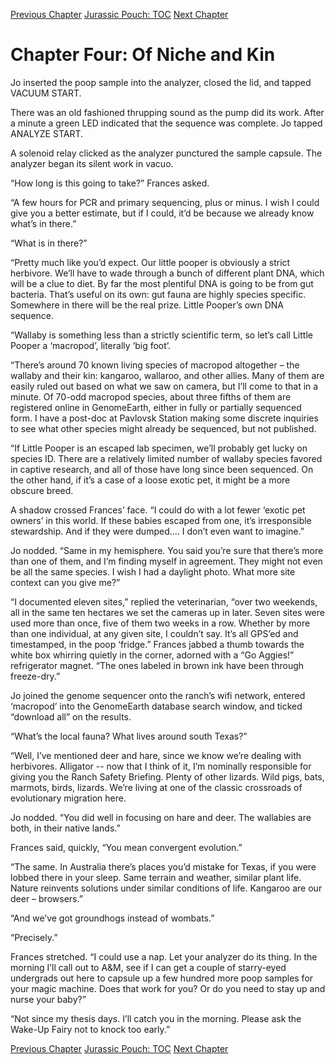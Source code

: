 [Previous Chapter](ch03.md) [Jurassic Pouch: TOC](README.md) [Next Chapter](ch05.md)

# Chapter Four: Of Niche and Kin

Jo inserted the poop sample into the analyzer, closed the lid, and tapped VACUUM START.

There was an old fashioned thrupping sound as the pump did its work. After a minute a green LED indicated that the sequence was complete. Jo tapped ANALYZE START.

A solenoid relay clicked as the analyzer punctured the sample capsule. The analyzer began its silent work in vacuo.

“How long is this going to take?” Frances asked.

“A few hours for PCR and primary sequencing, plus or minus. I wish I could give you a better estimate, but if I could, it’d be because we already know what’s in there.”

“What is in there?”

“Pretty much like you’d expect. Our little pooper is obviously a strict herbivore. We’ll have to wade through a bunch of different plant DNA, which will be a clue to diet. By far the most plentiful DNA is going to be from gut bacteria. That’s useful on its own: gut fauna are highly species specific. Somewhere in there will be the real prize. Little Pooper’s own DNA sequence.

“Wallaby is something less than a strictly scientific term, so let’s call Little Pooper a ‘macropod’, literally ‘big foot’.

“There’s around 70 known living species of macropod altogether – the wallaby and their kin: kangaroo, wallaroo, and other allies. Many of them are easily ruled out based on what we saw on camera, but I’ll come to that in a minute. Of 70-odd macropod species, about three fifths of them are registered online in GenomeEarth, either in fully or partially sequenced form. I have a post-doc at Pavlovsk Station making some discrete inquiries to see what other species might already be sequenced, but not published.

“If Little Pooper is an escaped lab specimen, we’ll probably get lucky on species ID. There are a relatively limited number of wallaby species favored in captive research, and all of those have long since been sequenced. On the other hand, if it’s a case of a loose exotic pet, it might be a more obscure breed.

A shadow crossed Frances’ face. “I could do with a lot fewer ‘exotic pet owners’ in this world. If these babies escaped from one, it’s irresponsible stewardship. And if they were dumped…. I don’t even want to imagine.”

Jo nodded. “Same in my hemisphere. You said you’re sure that there’s more than one of them, and I’m finding myself in agreement. They might not even be all the same species. I wish I had a daylight photo. What more site context can you give me?”

“I documented eleven sites,” replied the veterinarian, “over two weekends, all in the same ten hectares we set the cameras up in later. Seven sites were used more than once, five of them two weeks in a row. Whether by more than one individual, at any given site, I couldn’t say. It’s all GPS’ed and timestamped, in the poop ‘fridge.” Frances jabbed a thumb towards the white box whirring quietly in the corner, adorned with a “Go Aggies!” refrigerator magnet. “The ones labeled in brown ink have been through freeze-dry.”

Jo joined the genome sequencer onto the ranch’s wifi network, entered ‘macropod’ into the GenomeEarth database search window, and ticked “download all” on the results.

“What’s the local fauna? What lives around south Texas?”

“Well, I’ve mentioned deer and hare, since we know we’re dealing with herbivores. Alligator -- now that I think of it, I’m nominally responsible for giving you the Ranch Safety Briefing. Plenty of other lizards. Wild pigs, bats, marmots, birds, lizards. We’re living at one of the classic crossroads of evolutionary migration here.

Jo nodded. “You did well in focusing on hare and deer. The wallabies are both, in their native lands.”

Frances said, quickly, “You mean convergent evolution.”

“The same. In Australia there’s places you’d mistake for Texas, if you were lobbed there in your sleep. Same terrain and weather, similar plant life. Nature reinvents solutions under similar conditions of life. Kangaroo are our deer – browsers.”

“And we’ve got groundhogs instead of wombats.”

“Precisely.”

Frances stretched. “I could use a nap. Let your analyzer do its thing. In the morning I’ll call out to A&M, see if I can get a couple of starry-eyed undergrads out here to capsule up a few hundred more poop samples for your magic machine. Does that work for you? Or do you need to stay up and nurse your baby?”

“Not since my thesis days. I’ll catch you in the morning. Please ask the Wake-Up Fairy not to knock too early.”

[Previous Chapter](ch03.md) [Jurassic Pouch: TOC](README.md) [Next Chapter](ch05.md)